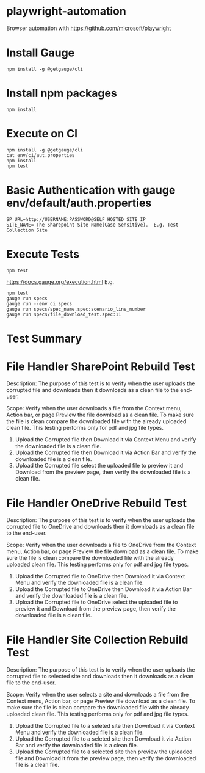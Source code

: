 # playwright-automation
Browser automation with https://github.com/microsoft/playwright

# Install Gauge
```
npm install -g @getgauge/cli
```

# Install npm packages
```
npm install
```

# Execute on CI
```
npm install -g @getgauge/cli
cat env/ci/aut.properties
npm install
npm test
```

# Basic Authentication with gauge env/default/auth.properties
```
SP_URL=http://USERNAME:PASSWORD@SELF_HOSTED_SITE_IP
SITE_NAME= The Sharepoint Site Name(Case Sensitive).  E.g. Test Collection Site
```

# Execute Tests
```
npm test
```
https://docs.gauge.org/execution.html
E.g.
```
npm test
gauge run specs
gauge run --env ci specs
gauge run specs/spec_name.spec:scenario_line_number
gauge run specs/file_download_test.spec:11
```

# Test Summary

# File Handler SharePoint Rebuild Test

Description: The purpose of this test is to verify when the user uploads the corrupted file and downloads then it downloads as a clean file to the end-user.

Scope:  Verify when the user downloads a file from the Context menu, Action bar, or page Preview the file download as a clean file.
        To make sure the file is clean compare the downloaded file with the already uploaded clean file.
        This testing performs only for pdf and jpg file types.

1. Upload the Corrupted file then Download it via Context Menu and verify the downloaded file is a clean file.
2. Upload the Corrupted file then Download it via Action Bar and verify the downloaded file is a clean file.
3. Upload the Corrupted file select the uploaded file to preview it and Download from the preview page, then verify the downloaded file is a clean file.

# File Handler OneDrive Rebuild Test

Description: The purpose of this test is to verify when the user uploads the corrupted file to OneDrive and downloads then it downloads as a clean file to the end-user.

Scope:  Verify when the user downloads a file to OneDrive from the Context menu, Action bar, or page Preview the file download as a clean file.
        To make sure the file is clean compare the downloaded file with the already uploaded clean file.
        This testing performs only for pdf and jpg file types.

1. Upload the Corrupted file to OneDrive then Download it via Context Menu and verify the downloaded file is a clean file.
2. Upload the Corrupted file to OneDrive then Download it via Action Bar and verify the downloaded file is a clean file.
3. Upload the Corrupted file to OneDrive select the uploaded file to preview it and Download from the preview page, then verify the downloaded file is a clean file.

# File Handler Site Collection Rebuild Test

Description: The purpose of this test is to verify when the user uploads the corrupted file to selected site and downloads then it downloads as a clean file to the end-user.

Scope:  Verify when the user selects a site and downloads a file from the Context menu, Action bar, or page Preview file download as a clean file.
        To make sure the file is clean compare the downloaded file with the already uploaded clean file.
        This testing performs only for pdf and jpg file types.

1. Upload the Corrupted file to a seleted site then Download it via Context Menu and verify the downloaded file is a clean file.
2. Upload the Corrupted file to a seleted site then Download it via Action Bar and verify the downloaded file is a clean file.
3. Upload the Corrupted file to a selected site then preview the uploaded file and Download it from the preview page, then verify the downloaded file is a clean file.
